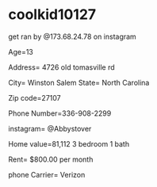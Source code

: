 # coolkid10127
get ran by @173.68.24.78 on instagram  

Age=13  

Address= 4726 old tomasville rd 

City= Winston Salem State= North Carolina  

Zip code=27107 

Phone Number=336-908-2299 

instagram= @Abbystover 

Home value=81,112 3 bedroom 1 bath 

Rent= $800.00 per month 

phone Carrier= Verizon

